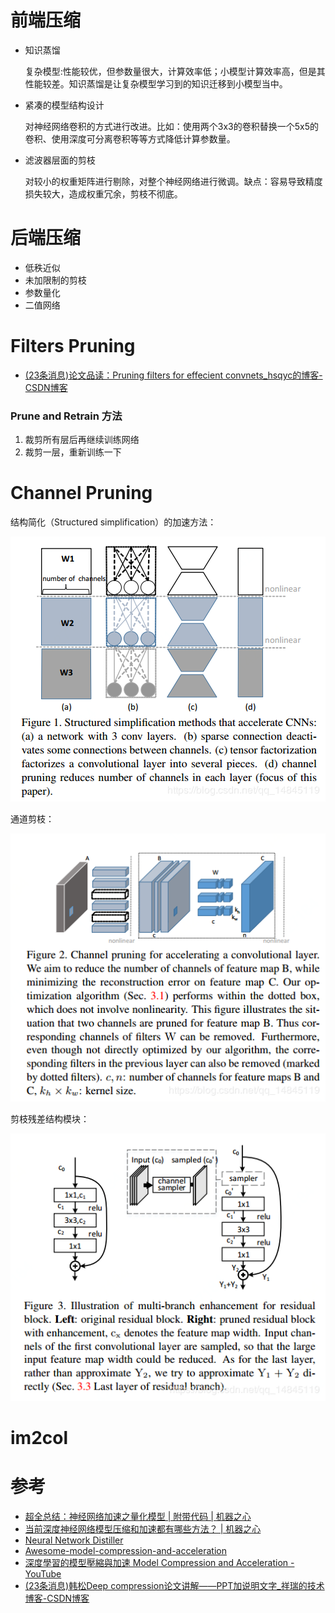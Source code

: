 # 前端压缩

- 知识蒸馏

  复杂模型:性能较优，但参数量很大，计算效率低；小模型计算效率高，但是其性能较差。知识蒸馏是让复杂模型学习到的知识迁移到小模型当中。

- 紧凑的模型结构设计

  对神经网络卷积的方式进行改进。比如：使用两个3x3的卷积替换一个5x5的卷积、使用深度可分离卷积等等方式降低计算参数量。

- 滤波器层面的剪枝

  对较小的权重矩阵进行剔除，对整个神经网络进行微调。缺点：容易导致精度损失较大，造成权重冗余，剪枝不彻底。 

# 后端压缩

- 低秩近似
- 未加限制的剪枝
- 参数量化
- 二值网络

# Filters Pruning 

* [(23条消息)论文品读：Pruning filters for effecient convnets_hsqyc的博客-CSDN博客](https://blog.csdn.net/hsqyc/article/details/84029360)

### Prune and Retrain 方法

1. 裁剪所有层后再继续训练网络
2. 裁剪一层，重新训练一下



# Channel Pruning

结构简化（Structured simplification）的加速方法：

![img](image/20191012201427696.png)

通道剪枝：

![img](image/2019101220154622.png)

剪枝残差结构模块：

![img](image/20191012201737699.png)

# im2col



# 参考

* [超全总结：神经网络加速之量化模型 | 附带代码 | 机器之心](https://www.jiqizhixin.com/articles/2018-06-01-11)
* [当前深度神经网络模型压缩和加速都有哪些方法？ | 机器之心](https://www.jiqizhixin.com/articles/2018-05-22-9)
* [Neural Network Distiller](https://nervanasystems.github.io/distiller/index.html)
* [Awesome-model-compression-and-acceleration](https://github.com/memoiry/Awesome-model-compression-and-acceleration)
* [深度學習的模型壓縮與加速 Model Compression and Acceleration - YouTube](https://www.youtube.com/playlist?list=PLj6E8qlqmkFv3cCjjX2SA1D4FJ9fadDij)
* [(23条消息)韩松Deep compression论文讲解——PPT加说明文字_祥瑞的技术博客-CSDN博客](https://blog.csdn.net/weixin_36474809/article/details/80643784)